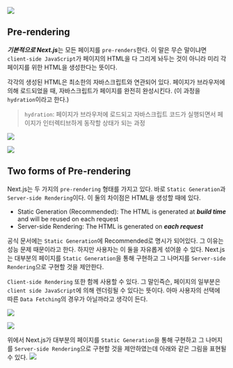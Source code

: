 ![](https://images.velog.io/images/shinwonse/post/9e448489-6087-4d70-975e-70a97be8167b/image.png)
## Pre-rendering
***기본적으로 Next.js***는 모든 페이지를 ```pre-renders```한다. 이 말은 무슨 말이냐면 ```client-side JavaScript```가 페이지의 HTML을 다 그리게 놔두는 것이 아니라 미리 각 페이지를 위한 HTML을 생성한다는 뜻이다.

각각의 생성된 HTML은 최소한의 자바스크립트와 연관되어 있다. 페이지가 브라우저에 의해 로드되었을 때, 자바스크립트가 페이지를 완전히 완성시킨다. (이 과정을 ```hydration```이라고 한다.)

> ```hydration```: 페이지가 브라우저에 로드되고 자바스크립트 코드가 실행되면서 페이지가 인터렉티브하게 동작할 상태가 되는 과정

![](https://images.velog.io/images/shinwonse/post/ecdd8953-9454-4ab9-91c2-8aa87a0e84c8/image.png)

![](https://images.velog.io/images/shinwonse/post/ef2b19bd-688b-480b-ac70-1d9114d84483/image.png)

## Two forms of Pre-rendering
Next.js는 두 가지의 ```pre-rendering``` 형태를 가지고 있다. 바로 ```Static Generation```과 ```Server-side Rendering```이다. 이 둘의 차이점은 HTML을 생성할 때에 있다.

- Static Generation (Recommended): The HTML is generated at ***build time*** and will be reused on each request
- Server-side Rendering: The HTML is generated on ***each request***

공식 문서에는 ```Static Generation```에 Recommended로 명시가 되어있다. 그 이유는 성능 문제 때문이라고 한다. 하지만 사용자는 이 둘을 자유롭게 섞어쓸 수 있다. Next.js는 대부분의 페이지를 ```Static Generation```을 통해 구현하고 그 나머지를 ```Server-side Rendering```으로 구현할 것을 제안한다.

```Client-side Rendering``` 또한 함께 사용할 수 있다. 그 말인즉슨, 페이지의 일부분은 ```client side JavaScript```에 의해 렌더링될 수 있다는 뜻이다. 아마 사용자의 선택에 따른 ```Data Fetching```의 경우가 아닐까라고 생각이 든다.

![](https://images.velog.io/images/shinwonse/post/eccf9105-2b00-42f4-b16e-f8b690c25736/image.png)

![](https://images.velog.io/images/shinwonse/post/825b734f-dea5-41ec-b97e-9ee85cbae9d4/image.png)

위에서 Next.js가 대부분의 페이지를 ```Static Generation```을 통해 구현하고 그 나머지를 ```Server-side Rendering```으로 구현할 것을 제안하였는데 아래와 같은 그림을 표현될 수 있다.
![](https://images.velog.io/images/shinwonse/post/5aaaffcb-fc12-4c93-9db2-0464f8a84bab/image.png)
